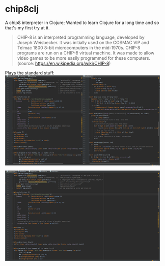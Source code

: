 # chip8clj

A chip8 interpreter in Clojure; Wanted to learn Clojure for a long time and so that's my first try at it.

>CHIP-8 is an interpreted programming language, developed by Joseph Weisbecker. It was initially used on the COSMAC VIP and Telmac 1800 8-bit microcomputers in the mid-1970s. CHIP-8 programs are run on a CHIP-8 virtual machine. It was made to allow video games to be more easily programmed for these computers.
>(source: https://en.wikipedia.org/wiki/CHIP-8)
  
Plays the standard stuff:  
![Alt text](./img/tetris.gif?raw=true "Tetris")  
    
![Alt text](./img/brix.gif?raw=true "Tetris")
